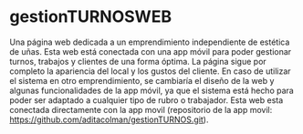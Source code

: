 # gestionTURNOSWEB
Una página web dedicada a un emprendimiento independiente de estética de uñas. Esta web está conectada con una app móvil para poder gestionar turnos, trabajos y clientes de una forma óptima. La página sigue por completo la apariencia del local y los gustos del cliente. En caso de utilizar el sistema en otro emprendimiento, se cambiaría el diseño de la web y algunas funcionalidades de la app móvil, ya que el sistema está hecho para poder ser adaptado a cualquier tipo de rubro o trabajador.
Esta web esta conectada directamente con la app movil (repositorio de la app movil: https://github.com/aditacolman/gestionTURNOS.git).
